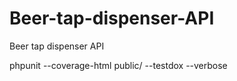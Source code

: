 # Beer-tap-dispenser-API
Beer tap dispenser API


phpunit --coverage-html public/ --testdox --verbose